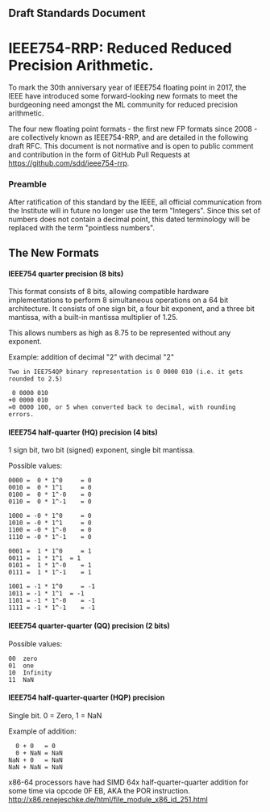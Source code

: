 ## Draft Standards Document

# IEEE754-RRP: Reduced Reduced Precision Arithmetic.

To mark the 30th anniversary year of IEEE754 floating point in 2017, the IEEE have introduced some
forward-looking new formats to meet the burdgeoning need amongst the ML community for reduced
precision arithmetic.

The four new floating point formats - the first new FP formats since 2008 - are collectively known as IEEE754-RRP, and are detailed in the following draft RFC. This document is not normative and is open to public comment and contribution in the form of GitHub Pull Requests at https://github.com/sdd/ieee754-rrp.


### Preamble

After ratification of this standard by the IEEE, all official communication from the Institute will in future no longer use the term "Integers". Since this set of numbers does not contain a decimal point, this dated terminology will be replaced with the term "pointless numbers".

## The New Formats


#### IEEE754 quarter precision (8 bits)

This format consists of 8 bits, allowing compatible hardware implementations to perform 8 simultaneous operations on a 64 bit architecture. It consists of one sign bit, a four bit exponent, and a three bit mantissa, with a built-in mantissa multiplier of 1.25.

This allows numbers as high as 8.75 to be represented without any exponent.

Example: addition of decimal "2" with decimal "2"

```
Two in IEE754QP binary representation is 0 0000 010 (i.e. it gets rounded to 2.5)

 0 0000 010
+0 0000 010
=0 0000 100, or 5 when converted back to decimal, with rounding errors.
```

#### IEEE754 half-quarter (HQ) precision (4 bits)

1 sign bit, two bit (signed) exponent, single bit mantissa.

Possible values:

```
0000 =  0 * 1^0		= 0
0010 =  0 * 1^1		= 0
0100 =  0 * 1^-0	= 0
0110 =  0 * 1^-1	= 0

1000 = -0 * 1^0		= 0
1010 = -0 * 1^1		= 0
1100 = -0 * 1^-0	= 0
1110 = -0 * 1^-1	= 0

0001 =  1 * 1^0		= 1
0011 =  1 * 1^1  = 1
0101 =  1 * 1^-0	= 1
0111 =  1 * 1^-1	= 1

1001 = -1 * 1^0		= -1
1011 = -1 * 1^1  = -1
1101 = -1 * 1^-0	= -1
1111 = -1 * 1^-1	= -1
```

#### IEEE754 quarter-quarter (QQ) precision (2 bits)

Possible values:

```
00	zero
01	one
10	Infinity
11	NaN
```

#### IEEE754 half-quarter-quarter (HQP) precision

Single bit. 0 = Zero, 1 = NaN

Example of addition:

```
  0 + 0   = 0
  0 + NaN = NaN
NaN + 0   = NaN
NaN + NaN = NaN
```

x86-64 processors have had SIMD 64x half-quarter-quarter addition for some time via opcode 0F EB, AKA the POR instruction.
http://x86.renejeschke.de/html/file_module_x86_id_251.html
